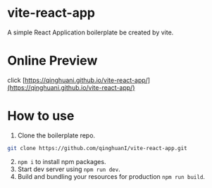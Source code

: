 # vite-react-app

A simple React Application boilerplate be created by vite.

# Online Preview

click [https://qinghuani.github.io/vite-react-app/](https://qinghuani.github.io/vite-react-app/)

# How to use

1. Clone the boilerplate repo.

```sh
git clone https://github.com/qinghuanI/vite-react-app.git
```

2. `npm i` to install npm packages.
3. Start dev server using `npm run dev`.
4. Build and bundling your resources for production `npm run build`.
